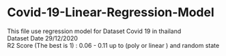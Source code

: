 # Covid-19-Linear-Regression-Model

This file use regression model for Dataset Covid 19 in thailand  
Dataset Date 29/12/2020  
R2 Score (The best is 1) : 0.06 - 0.11 up to (poly or linear ) and random state   
